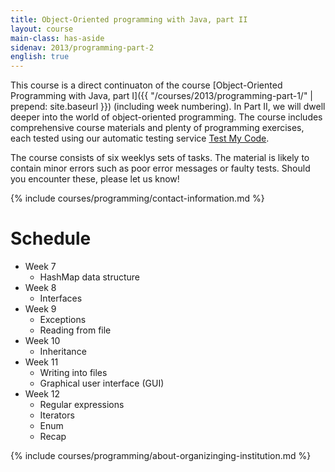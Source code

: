 ```yaml
---
title: Object-Oriented programming with Java, part II
layout: course
main-class: has-aside
sidenav: 2013/programming-part-2
english: true
---
```

This course is a direct continuaton of the course [Object-Oriented Programming with Java, part I]({{ "/courses/2013/programming-part-1/" | prepend: site.baseurl }}) (including week numbering). In Part II, we will dwell deeper into the world of object-oriented programming. The course includes comprehensive course materials and plenty of programming exercises, each tested using our automatic testing service [Test My Code](https://github.com/testmycode/tmc-server).

The course consists of six weeklys sets of tasks. The material is likely to contain minor errors such as poor error messages or faulty tests. Should you encounter these, please let us know!


{% include courses/programming/contact-information.md %}

# Schedule

- Week 7
	- HashMap data structure
- Week 8
	- Interfaces
- Week 9
	- Exceptions
	- Reading from file
- Week 10
	- Inheritance
- Week 11
	- Writing into files
	- Graphical user interface (GUI)
- Week 12
	- Regular expressions
	- Iterators
	- Enum
	- Recap

{% include courses/programming/about-organizinging-institution.md %}